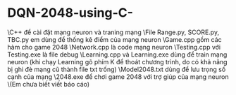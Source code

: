 # DQN-2048-using-C-
\\C++ để cài đặt mạng neuron và traning mạng
\\File Range.py, SCORE.py, TBC.py em dùng để thống kê điểm của mạng neuron
\\Game.cpp gồm các hàm cho game 2048
\\Network.cpp là code mạng neuron
\\Testing.cpp với Testing.exe là file debug
\\Learning.cpp và Learning.exe dùng để train mạng neuron (khi chạy Learning gõ phím K để thoát chương trình, do có khả năng bị ghi đè mạng cũ thành file txt trống)
\\Model2048.txt dùng để lưu trọng số cạnh của mạng
\\2048.exe để chơi game 2048 với trợ giúp của mạng neuron
\\(Em chưa biết viết báo cáo)
